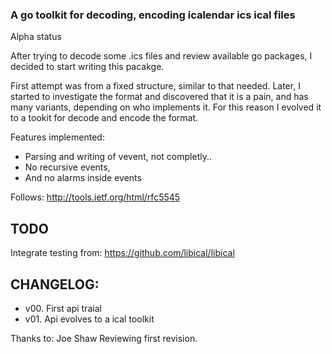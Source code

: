 
### A go toolkit for decoding, encoding icalendar ics ical files

Alpha status

After trying to decode some .ics files and review available go packages, I decided to start writing this pacakge.

First attempt was from a fixed structure, similar to that needed. Later, I started to investigate the format and discovered that it is a pain, and has many variants, depending on who implements it. For this reason I evolved it to a tookit for decode and encode the format.





Features implemented:

- Parsing and writing of vevent, not completly.. 
- No recursive events, 
- And no alarms inside events


Follows:
http://tools.ietf.org/html/rfc5545


TODO
--

Integrate testing from:
https://github.com/libical/libical


CHANGELOG:
--

- v00. First api traial
- v01. Api evolves to a ical toolkit

Thanks to:
Joe Shaw Reviewing first revision.

